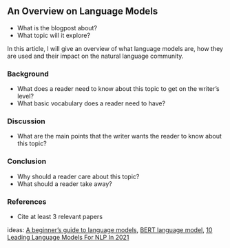 ## An Overview on Language Models

- What is the blogpost about? 
- What topic will it explore?

In this article, I will give an overview of what language models are, how they are used and their impact on the natural language community. 

### Background

- What does a reader need to know about this topic to get on the writer’s level? 
- What basic vocabulary does a reader need to have?


### Discussion

- What are the main points that the writer wants the reader to know about this topic?


### Conclusion

- Why should a reader care about this topic?
- What should a reader take away?


### References 

- Cite at least 3 relevant papers 

ideas:
[A beginner’s guide to language models](https://towardsdatascience.com/the-beginners-guide-to-language-models-aa47165b57f9),
[BERT language model](https://www.techtarget.com/searchenterpriseai/definition/BERT-language-model),
[10 Leading Language Models For NLP In 2021](https://www.topbots.com/leading-nlp-language-models-2020/)
